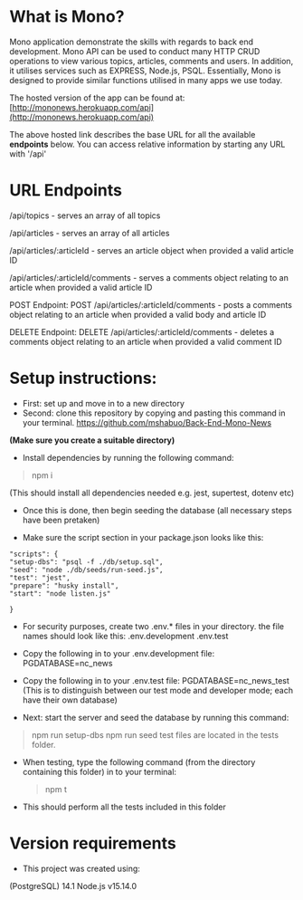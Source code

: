 # What is Mono?

Mono application demonstrate the skills with regards to back end development. Mono API can be used to conduct many HTTP CRUD operations to view various topics, articles, comments and users. In addition, it utilises services such as EXPRESS, Node.js, PSQL. Essentially, Mono is designed to provide similar functions utilised in many apps we use today.

The hosted version of the app can be found at: [http://mononews.herokuapp.com/api](http://mononews.herokuapp.com/api)

The above hosted link describes the base URL for all the available **endpoints** below. You can access relative information by starting any URL with '/api'

# URL Endpoints

/api/topics - serves an array of all topics

/api/articles - serves an array of all articles

/api/articles/:articleId - serves an article object when provided a valid article ID

/api/articles/:articleId/comments - serves a comments object relating to an article when provided a valid article ID

POST Endpoint:
POST /api/articles/:articleId/comments - posts a comments object relating to an article when provided a valid body and article ID

DELETE Endpoint:
DELETE /api/articles/:articleId/comments - deletes a comments object relating to an article when provided a valid comment ID

# Setup instructions:

- First: set up and move in to a new directory
- Second: clone this repository by copying and pasting this command in your terminal.
  https://github.com/mshabuo/Back-End-Mono-News

**(Make sure you create a suitable directory)**

- Install dependencies by running the following command:

> npm i

(This should install all dependencies needed e.g. jest, supertest, dotenv etc)

- Once this is done, then begin seeding the database (all necessary steps have been pretaken)

- Make sure the script section in your package.json looks like this:

```
"scripts": {
"setup-dbs": "psql -f ./db/setup.sql",
"seed": "node ./db/seeds/run-seed.js",
"test": "jest",
"prepare": "husky install",
"start": "node listen.js"

}
```

- For security purposes, create two .env.\* files in your directory. the file names should look like this:
  .env.development
  .env.test

- Copy the following in to your .env.development file:
  PGDATABASE=nc_news

- Copy the following in to your .env.test file:
  PGDATABASE=nc_news_test
  (This is to distinguish between our test mode and developer mode; each have their own database)

- Next: start the server and seed the database by running this command:

> npm run setup-dbs
> npm run seed
> test files are located in the tests folder.

- When testing, type the following command (from the directory containing this folder) in to your terminal:

  > npm t

- This should perform all the tests included in this folder

# Version requirements

- This project was created using:

(PostgreSQL) 14.1
Node.js v15.14.0
